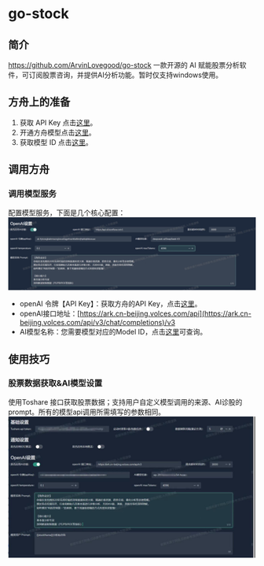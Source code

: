 # go-stock
## 简介

 https://github.com/ArvinLovegood/go-stock
一款开源的 AI 赋能股票分析软件，可订阅股票咨询，并提供AI分析功能。暂时仅支持windows使用。

## **方舟**上的准备


1. 获取 API Key 点击[这里](https://console.volcengine.com/ark/region:ark+cn-beijing/apiKey)。
2. 开通方舟模型点击[这里](https://console.volcengine.com/ark/region:ark+cn-beijing/openManagement)。
3. 获取模型 ID 点击[这里](https://www.volcengine.com/docs/82379/1330310#%E6%96%87%E6%9C%AC%E7%94%9F%E6%88%90)。

## 调用方舟

### 调用模型服务
配置模型服务，下面是几个核心配置：
![Image](asset/go-stack-1.png "go-stack-1")

* openAI 令牌【API Key】：获取方舟的API Key，点击[这里](https://console.volcengine.com/ark/region:ark+cn-beijing/apiKey)。
* openAI接口地址：[https://ark.cn-beijing.volces.com/api](https://ark.cn-beijing.volces.com/api/v3/chat/completions)/v3
* AI模型名称：您需要模型对应的Model ID，点击[这里](https://www.volcengine.com/docs/82379/1330310#%E6%96%87%E6%9C%AC%E7%94%9F%E6%88%90)可查询。


## 使用技巧

### **股票数据获取&AI模型设置**
使用Toshare 接口获取股票数据；支持用户自定义模型调用的来源、AI诊股的prompt。所有的模型api调用所需填写的参数相同。
![Image](asset/go-stack-2.png "go-stack-2")


